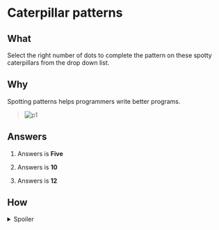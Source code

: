 # Caterpillar patterns

## What

Select the right number of dots to complete the pattern on these spotty caterpillars from the drop down list.

## Why

Spotting patterns helps programmers write better programs.

> ![p1](https://github.com/s-m-quadri/learn-github/assets/88645248/79cc4ead-ff78-44e7-a8cb-0194fa7c3514)

## Answers

<!-- Instructions -->
<!-- Write answers in bold, i.s. encapsulate between four asterisks. e.g. **sample text** -->
<!-- Note: These are comments, will not show in Preview section. -->
<!--   ... Thus, you can remove, it's just for your understanding -->

1. Answers is **Five**

2. Answers is **10**

3. Answers is **12**

<!-- Answer in separate commits, each with proper title. -->
<!-- There are some intentional mistakes, you can correct them -->

## How

<details><summary>Spoiler</summary>
  
> [Explaination](https://teachinglondoncomputing.files.wordpress.com/2018/03/caterpillarpattern1solutionv1.pdf)
> These caterpillar’s spots have patterns of counting in 1s, counting in 2’s and counting in 3s.

</details>
